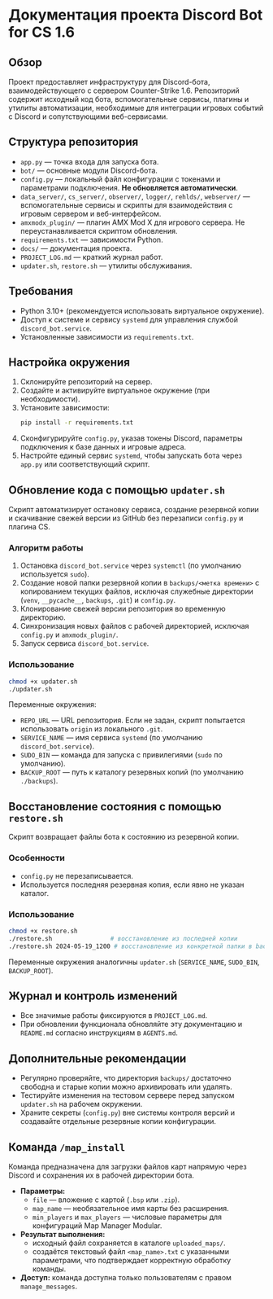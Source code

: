 # Документация проекта Discord Bot for CS 1.6

## Обзор
Проект предоставляет инфраструктуру для Discord-бота, взаимодействующего с сервером Counter-Strike 1.6. Репозиторий содержит исходный код бота, вспомогательные сервисы, плагины и утилиты автоматизации, необходимые для интеграции игровых событий с Discord и сопутствующими веб-сервисами.

## Структура репозитория
- `app.py` — точка входа для запуска бота.
- `bot/` — основные модули Discord-бота.
- `config.py` — локальный файл конфигурации с токенами и параметрами подключения. **Не обновляется автоматически**.
- `data_server/`, `cs_server/`, `observer/`, `logger/`, `rehlds/`, `webserver/` — вспомогательные сервисы и скрипты для взаимодействия с игровым сервером и веб-интерфейсом.
- `amxmodx_plugin/` — плагин AMX Mod X для игрового сервера. Не переустанавливается скриптом обновления.
- `requirements.txt` — зависимости Python.
- `docs/` — документация проекта.
- `PROJECT_LOG.md` — краткий журнал работ.
- `updater.sh`, `restore.sh` — утилиты обслуживания.

## Требования
- Python 3.10+ (рекомендуется использовать виртуальное окружение).
- Доступ к системе и сервису `systemd` для управления службой `discord_bot.service`.
- Установленные зависимости из `requirements.txt`.

## Настройка окружения
1. Склонируйте репозиторий на сервер.
2. Создайте и активируйте виртуальное окружение (при необходимости).
3. Установите зависимости:
   ```bash
   pip install -r requirements.txt
   ```
4. Сконфигурируйте `config.py`, указав токены Discord, параметры подключения к базе данных и игровые адреса.
5. Настройте единый сервис `systemd`, чтобы запускать бота через `app.py` или соответствующий скрипт.

## Обновление кода с помощью `updater.sh`
Скрипт автоматизирует остановку сервиса, создание резервной копии и скачивание свежей версии из GitHub без перезаписи `config.py` и плагина CS.

### Алгоритм работы
1. Остановка `discord_bot.service` через `systemctl` (по умолчанию используется `sudo`).
2. Создание новой папки резервной копии в `backups/<метка времени>` с копированием текущих файлов, исключая служебные директории (`venv`, `__pycache__`, `backups`, `.git`) и `config.py`.
3. Клонирование свежей версии репозитория во временную директорию.
4. Синхронизация новых файлов с рабочей директорией, исключая `config.py` и `amxmodx_plugin/`.
5. Запуск сервиса `discord_bot.service`.

### Использование
```bash
chmod +x updater.sh
./updater.sh
```

Переменные окружения:
- `REPO_URL` — URL репозитория. Если не задан, скрипт попытается использовать `origin` из локального `.git`.
- `SERVICE_NAME` — имя сервиса `systemd` (по умолчанию `discord_bot.service`).
- `SUDO_BIN` — команда для запуска с привилегиями (`sudo` по умолчанию).
- `BACKUP_ROOT` — путь к каталогу резервных копий (по умолчанию `./backups`).

## Восстановление состояния с помощью `restore.sh`
Скрипт возвращает файлы бота к состоянию из резервной копии.

### Особенности
- `config.py` не перезаписывается.
- Используется последняя резервная копия, если явно не указан каталог.

### Использование
```bash
chmod +x restore.sh
./restore.sh                # восстановление из последней копии
./restore.sh 2024-05-19_1200 # восстановление из конкретной папки в backups/
```

Переменные окружения аналогичны `updater.sh` (`SERVICE_NAME`, `SUDO_BIN`, `BACKUP_ROOT`).

## Журнал и контроль изменений
- Все значимые работы фиксируются в `PROJECT_LOG.md`.
- При обновлении функционала обновляйте эту документацию и `README.md` согласно инструкциям в `AGENTS.md`.

## Дополнительные рекомендации
- Регулярно проверяйте, что директория `backups/` достаточно свободна и старые копии можно архивировать или удалять.
- Тестируйте изменения на тестовом сервере перед запуском `updater.sh` на рабочем окружении.
- Храните секреты (`config.py`) вне системы контроля версий и создавайте отдельные резервные копии конфигурации.

## Команда `/map_install`
Команда предназначена для загрузки файлов карт напрямую через Discord и сохранения их в рабочей директории бота.

- **Параметры:**
  - `file` — вложение с картой (`.bsp` или `.zip`).
  - `map_name` — необязательное имя карты без расширения.
  - `min_players` и `max_players` — числовые параметры для конфигураций Map Manager Modular.
- **Результат выполнения:**
  - исходный файл сохраняется в каталоге `uploaded_maps/`.
  - создаётся текстовый файл `<map_name>.txt` с указанными параметрами, что подтверждает корректную обработку команды.
- **Доступ:** команда доступна только пользователям с правом `manage_messages`.
